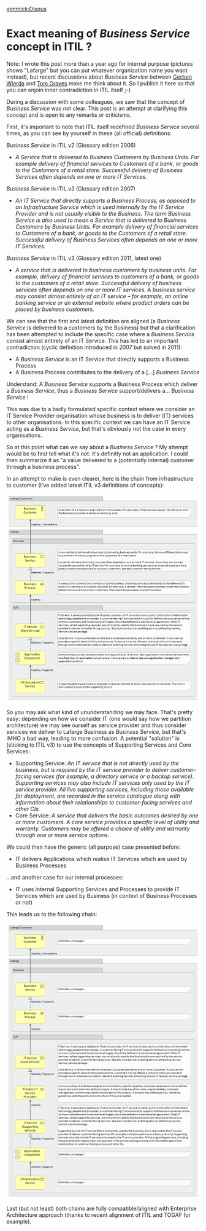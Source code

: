 ﻿[gimmick:Disqus](artchitecture)

Exact meaning of _Business Service_ concept in ITIL ?
===============================================

Note: I wrote this post more than a year ago for internal purpose (pictures shows "Lafarge" but you can put whatever organization name you want instead), but recent discussions about _Business Service_ between [Gerben Wierda](http://masteringarchimate.com/2015/09/24/what-is-wrong-with-this-picture-2) and [Tom Graves](http://weblog.tetradian.com/2015/09/27/why-service-function-and-capability) make me think about it. So I publish it here so that you can enjoin inner contradiction in ITIL itself ;-)

During a discussion with some colleagues, we saw that the concept of _Business Service_ was not clear. This post is an attempt at clarifying this concept and is open to any remarks or criticisms.
 
First, it's important to note that ITIL itself redefined _Business Service_ several times, as you can see by yourself in these (all official) definitions:
 
_Business Service_ in ITIL v2 (Glossary edition 2006)

  * _A Service that is delivered to Business Customers by Business Units. For example delivery of financial services to Customers of a bank, or goods to the Customers of a retail store. Successful delivery of Business Services often depends on one or more IT Services._
 
_Business Service_ in ITIL v3 (Glossary edition 2007)

  * _An IT Service that directly supports a Business Process, as opposed to an Infrastructure Service which is used internally by the IT Service Provider and is not usually visible to the Business. The term Business Service is also used to mean a Service that is delivered to Business Customers by Business Units. For example delivery of financial services to Customers of a bank, or goods to the Customers of a retail store. Successful delivery of Business Services often depends on one or more IT Services._
 
_Business Service_ in ITIL v3 (Glossary edition 2011, latest one)

  * _A service that is delivered to business customers by business units. For example, delivery of financial services to customers of a bank, or goods to the customers of a retail store. Successful delivery of business services often depends on one or more IT services. A business service may consist almost entirely of an IT service – for example, an online banking service or an external website where product orders can be placed by business customers._
 
We can see that the first and latest definition are aligned (a _Business Service_ is delivered to a customers by the Business) but that a clarification has been attempted to include the specific case where a _Business Service_ consist almost entirely of an IT Service. This has led to an important contradiction (cyclic definition introduced in 2007 but solved in 2011):

  * A _Business Service_ is an IT Service that directly supports a Business Process
  * A Business Process contributes to the delivery of a [...] _Business Service_

Understand: A _Business Service_ supports a Business Process which deliver a _Business Service_, thus a _Business Service_ support/delivers a... _Business Service_ !
 
This was due to a badly formulated specific context where we consider an IT Service Provider organisation whose business is to deliver (IT) services to other organisations. In this specific context we can have an IT Service acting as a _Business Service_, but that's obviously not the case in every organisations.
 
So at this point what can we say about a _Business Service_ ? My attempt would be to first tell what it's not: it's definitly not an application. I could then summarize it as "a value delivered to a (potentially internal) customer through a business process".
 
In an attempt to make is even clearer, here is the chain from infrastructure to customer (I've added latest ITIL v3 definitions of concepts):

![](/img/itil-business-service-1.png)

So you may ask what kind of ununderstanding we may face. That's pretty easy: depending on how we consider IT (one would say how we partition architecture) we may see ourself as service provider and thus consider services we deliver to Lafarge Business as _Business Service_, but that's IMHO a bad way, leading to more confusion. A potential "solution" is (sticking to ITIL v3) to use the concepts of Supporting Services and Core Services:

  * Supporting Service: _An IT service that is not directly used by the business, but is required by the IT service provider to deliver customer-facing services (for example, a directory service or a backup service). Supporting services may also include IT services only used by the IT service provider. All live supporting services, including those available for deployment, are recorded in the service catalogue along with information about their relationships to customer-facing services and other CIs._
  * Core Service: _A service that delivers the basic outcomes desired by one or more customers. A core service provides a specific level of utility and warranty. Customers may be offered a choice of utility and warranty through one or more service options._
 
We could then have the generic (all purpose) case presented before:

  * IT delivers Applications which realise IT Services which are used by Business Processes
 
...and another case for our internal processes:

  * IT uses internal Supporting Services and Processes to provide IT Services which are used by Business (in context of Business Processes or not)
 
This leads us to the following chain:

![](/img/itil-business-service-2.png)

Last (but not least) both chains are fully compatible/aligned with Enterprise Architecture approach (thanks to recent alignment of ITIL and TOGAF for example).


